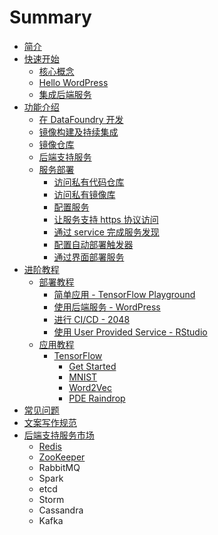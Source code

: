 # Summary

* [简介](README.md)
* [快速开始](Quick_Start/README.md)
   * [核心概念](Quick_Start/Basic_Concepts.md)
   * [Hello WordPress](Quick_Start/Deploy.md)
   * [集成后端服务](Quick_Start/Bind_Backing_Services.md)
* [功能介绍](Function/README.md)
   * [在 DataFoundry 开发](Function/Development_on_DataFoundry.md)
   * [镜像构建及持续集成](Function/Image_Build&CI.md)
   * [镜像仓库](Function/Registry.md)
   * [后端支持服务](Function/Backing_Services.md)
   * [服务部署](Function/Service_Deployment/README.md)
       * [访问私有代码仓库](Function/Service_Deployment/Access_Private_Code_Repos.md)
       * [访问私有镜像库](Function/Service_Deployment/Access_Private_Image_Registry.md)
       * [配置服务](Function/Service_Deployment/Config_Service.md)
       * [让服务支持 https 协议访问](Function/Service_Deployment/Router_Configuration.md)
       * [通过 service 完成服务发现](Function/Service_Deployment/Service_Discovery.md)
       * [配置自动部署触发器](Function/Service_Deployment/Config_Deploy_Trigger.md)
       * [通过界面部署服务](Function/Service_Deployment/Deploy_GUI.md)
* [进阶教程](Tutorials/README.md)
   * [部署教程](Tutorials/Deployment_Cases/README.md)
       * [简单应用 - TensorFlow Playground](Tutorials/Deployment_Cases/GuestBook_Chapter_1.md)
       * [使用后端服务 - WordPress](Tutorials/Deployment_Cases/GuestBook_Chapter_2.md)
       * [进行 CI/CD - 2048](Tutorials/Deployment_Cases/GuestBook_Chapter_3.md)
       * [使用 User Provided Service - RStudio](Tutorials/Deployment_Cases/GuestBook_Chapter_4.md)
   * [应用教程](Tutorials/Application_Cases/README.md)
       * [TensorFlow](Tutorials/Application_Cases/TensorFlow/README.md)
           * [Get Started](Tutorials/Application_Cases/TensorFlow/Tutorials/Get_Started.md)
           * [MNIST](Tutorials/Application_Cases/TensorFlow/Tutorials/MNIST.md)
           * [Word2Vec](Tutorials/Application_Cases/TensorFlow/Tutorials/Word2Vec.md)
           * [PDE Raindrop](Tutorials/Application_Cases/TensorFlow/Tutorials/PDE_Raindrop.md)
* [常见问题](FAQ.md)
* [文案写作规范](Writing_Norms.md)
* [后端支持服务市场](backingservice_marketplace/README.md)
   * [Redis](backingservice_marketplace/redis.md)
   * [ZooKeeper](backingservice_marketplace/zookeeper.md)
   * RabbitMQ
   * Spark
   * etcd
   * Storm
   * Cassandra
   * Kafka

